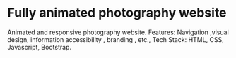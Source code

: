 # Fully animated photography website
Animated and responsive photography website.
Features: Navigation ,visual design, information accessibility , branding , etc.,
Tech Stack: HTML, CSS, Javascript, Bootstrap.
